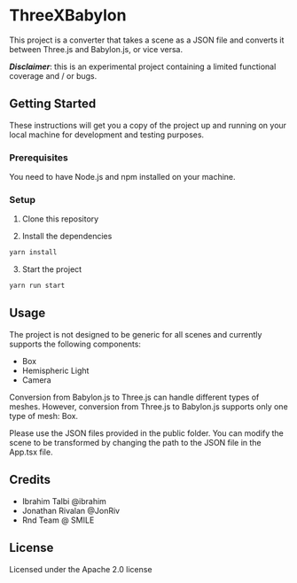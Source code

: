 # ThreeXBabylon

This project is a converter that takes a scene as a JSON file and converts it between Three.js and Babylon.js, or vice versa.

***Disclaimer***: this is an experimental project containing a limited functional coverage and / or bugs.

## Getting Started

These instructions will get you a copy of the project up and running on your local machine for development and testing purposes.

### Prerequisites

You need to have Node.js and npm installed on your machine. 

### Setup

1. Clone this repository

2. Install the dependencies

 ```bash 
 yarn install
 ``` 

 3. Start the project
 
 ```bash 
 yarn run start
 ```

## Usage

The project is not designed to be generic for all scenes and currently supports the following components:
- Box
- Hemispheric Light
- Camera

Conversion from Babylon.js to Three.js can handle different types of meshes. However, conversion from Three.js to Babylon.js supports only one type of mesh: Box.

Please use the JSON files provided in the public folder. You can modify the scene to be transformed by changing the path to the JSON file in the App.tsx file.


## Credits 
- Ibrahim Talbi @ibrahim
- Jonathan Rivalan @JonRiv
- Rnd Team @ SMILE

## License
Licensed under the Apache 2.0 license

